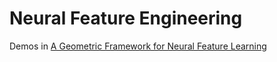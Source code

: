 # Neural Feature Engineering
Demos in [A Geometric Framework for Neural Feature Learning](https://arxiv.org/pdf/2309.10140.pdf)

